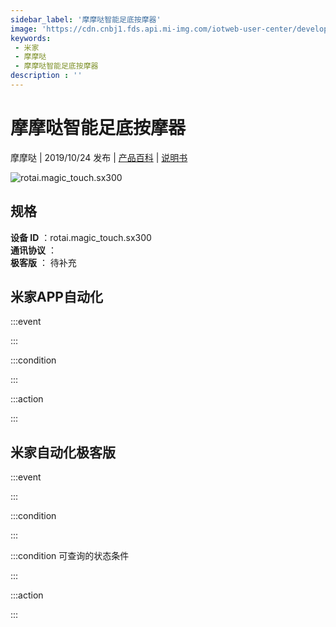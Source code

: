 ```yaml
---
sidebar_label: '摩摩哒智能足底按摩器'
image: 'https://cdn.cnbj1.fds.api.mi-img.com/iotweb-user-center/developer_1679047612967rag9Mixe.png?GalaxyAccessKeyId=AKVGLQWBOVIRQ3XLEW&Expires=9223372036854775807&Signature=osznpHium31S4dSmqe2rgvk+Dlw='
keywords: 
 - 米家
 - 摩摩哒
 - 摩摩哒智能足底按摩器
description : ''
---
```

# 摩摩哒智能足底按摩器

摩摩哒 | 2019/10/24 发布 | [产品百科](https://home.mi.com/webapp/content/baike/product/index.html?model=rotai.magic_touch.sx300/) | [说明书](https://home.mi.com/views/introduction.html?model=rotai.magic_touch.sx300&region=cn)

![rotai.magic_touch.sx300](https://cdn.cnbj1.fds.api.mi-img.com/iotweb-user-center/developer_1679047612967rag9Mixe.png?GalaxyAccessKeyId=AKVGLQWBOVIRQ3XLEW&Expires=9223372036854775807&Signature=osznpHium31S4dSmqe2rgvk+Dlw=)

## 规格  
> 
**设备 ID** ：rotai.magic_touch.sx300  
**通讯协议** ：  
**极客版**  ： 待补充 


## 米家APP自动化  

:::event  

:::

:::condition  

:::

:::action   

:::

## 米家自动化极客版  

:::event  

:::

:::condition  

:::

:::condition 可查询的状态条件  

:::

:::action  

:::

        
